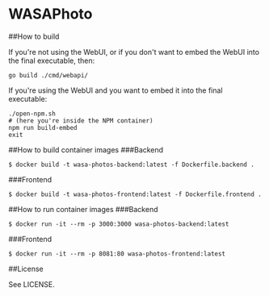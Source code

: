 # WASAPhoto
##How to build

If you're not using the WebUI, or if you don't want to embed the WebUI into the final executable, then:
```
go build ./cmd/webapi/
```
If you're using the WebUI and you want to embed it into the final executable:
```
./open-npm.sh
# (here you're inside the NPM container)
npm run build-embed
exit
```

##How to build container images
###Backend
```
$ docker build -t wasa-photos-backend:latest -f Dockerfile.backend .
```
###Frontend
```
$ docker build -t wasa-photos-frontend:latest -f Dockerfile.frontend .
```
##How to run container images
###Backend
```
$ docker run -it --rm -p 3000:3000 wasa-photos-backend:latest
```
###Frontend
```
$ docker run -it --rm -p 8081:80 wasa-photos-frontend:latest
```
##License

See LICENSE.
